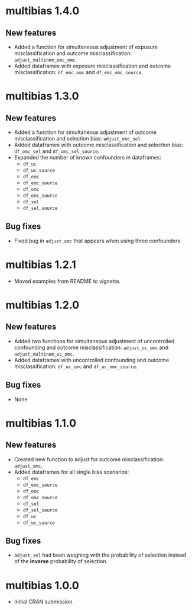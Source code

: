 # multibias 1.4.0

## New features

* Added a function for simultaneous adjustment of exposure misclassification
  and outcome misclassification: `adjust_multinom_emc_omc`.
* Added dataframes with exposure misclassification and outcome 
  misclassification: `df_emc_omc` and `df_emc_omc_source`.

# multibias 1.3.0

## New features

* Added a function for simultaneous adjustment of outcome misclassification 
  and selection bias: `adjust_omc_sel`.
* Added dataframes with outcome misclassification and selection bias: 
  `df_omc_sel` and `df_omc_sel_source`.
* Expanded the number of known confounders in dataframes:
  * `df_uc`
  * `df_uc_source`
  * `df_emc`
  * `df_emc_source`
  * `df_omc`
  * `df_omc_source`
  * `df_sel`
  * `df_sel_source`

## Bug fixes

* Fixed bug in `adjust_omc` that appears when using three confounders

# multibias 1.2.1

* Moved examples from README to vignette.

# multibias 1.2.0

## New features

* Added two functions for simultaneous adjustment of uncontrolled confounding 
  and outcome misclassification: `adjust_uc_omc` and `adjust_multinom_uc_omc`.
* Added dataframes with uncontrolled confounding and outcome misclassification: 
  `df_uc_omc` and `df_uc_omc_source`.

## Bug fixes

* None

# multibias 1.1.0

## New features

* Created new function to adjust for outcome misclassification: `adjust_omc`.
* Added dataframes for all single bias scenarios:
  * `df_emc`
  * `df_emc_source`
  * `df_omc`
  * `df_omc_source`
  * `df_sel`
  * `df_sel_source`
  * `df_uc`
  * `df_uc_source`

## Bug fixes

* `adjust_sel` had been weighing with the probability of selection
  instead of the **inverse** probability of selection.  

# multibias 1.0.0

* Initial CRAN submission.